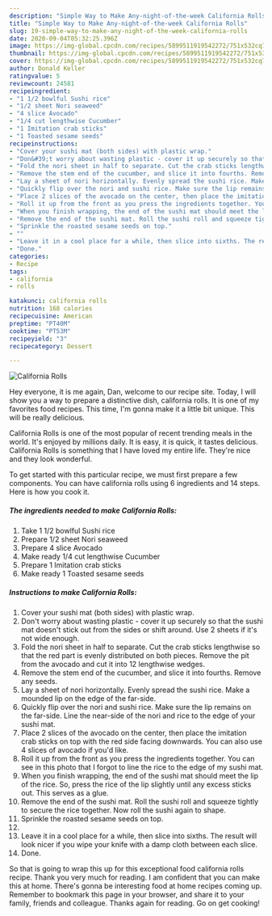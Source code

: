 ```yaml
---
description: "Simple Way to Make Any-night-of-the-week California Rolls"
title: "Simple Way to Make Any-night-of-the-week California Rolls"
slug: 19-simple-way-to-make-any-night-of-the-week-california-rolls
date: 2020-09-04T05:32:25.396Z
image: https://img-global.cpcdn.com/recipes/5899511919542272/751x532cq70/california-rolls-recipe-main-photo.jpg
thumbnail: https://img-global.cpcdn.com/recipes/5899511919542272/751x532cq70/california-rolls-recipe-main-photo.jpg
cover: https://img-global.cpcdn.com/recipes/5899511919542272/751x532cq70/california-rolls-recipe-main-photo.jpg
author: Donald Keller
ratingvalue: 5
reviewcount: 24581
recipeingredient:
- "1 1/2 bowlful Sushi rice"
- "1/2 sheet Nori seaweed"
- "4 slice Avocado"
- "1/4 cut lengthwise Cucumber"
- "1 Imitation crab sticks"
- "1 Toasted sesame seeds"
recipeinstructions:
- "Cover your sushi mat (both sides) with plastic wrap."
- "Don&#39;t worry about wasting plastic - cover it up securely so that the sushi mat doesn&#39;t stick out from the sides or shift around. Use 2 sheets if it&#39;s not wide enough."
- "Fold the nori sheet in half to separate. Cut the crab sticks lengthwise so that the red part is evenly distributed on both pieces. Remove the pit from the avocado and cut it into 12 lengthwise wedges."
- "Remove the stem end of the cucumber, and slice it into fourths. Remove any seeds."
- "Lay a sheet of nori horizontally. Evenly spread the sushi rice. Make a mounded lip on the edge of the far-side."
- "Quickly flip over the nori and sushi rice. Make sure the lip remains on the far-side. Line the near-side of the nori and rice to the edge of your sushi mat."
- "Place 2 slices of the avocado on the center, then place the imitation crab sticks on top with the red side facing downwards. You can also use 4 slices of avocado if you&#39;d like."
- "Roll it up from the front as you press the ingredients together. You can see in this photo that I forgot to line the rice to the edge of my sushi mat."
- "When you finish wrapping, the end of the sushi mat should meet the lip of the rice. So, press the rice of the lip slightly until any excess sticks out. This serves as a glue."
- "Remove the end of the sushi mat. Roll the sushi roll and squeeze tightly to secure the rice together. Now roll the sushi again to shape."
- "Sprinkle the roasted sesame seeds on top."
- ""
- "Leave it in a cool place for a while, then slice into sixths. The result will look nicer if you wipe your knife with a damp cloth between each slice."
- "Done."
categories:
- Recipe
tags:
- california
- rolls

katakunci: california rolls 
nutrition: 168 calories
recipecuisine: American
preptime: "PT40M"
cooktime: "PT53M"
recipeyield: "3"
recipecategory: Dessert

---
```



![California Rolls](https://img-global.cpcdn.com/recipes/5899511919542272/751x532cq70/california-rolls-recipe-main-photo.jpg)

Hey everyone, it is me again, Dan, welcome to our recipe site. Today, I will show you a way to prepare a distinctive dish, california rolls. It is one of my favorites food recipes. This time, I'm gonna make it a little bit unique. This will be really delicious.

California Rolls is one of the most popular of recent trending meals in the world. It's enjoyed by millions daily. It is easy, it is quick, it tastes delicious. California Rolls is something that I have loved my entire life. They're nice and they look wonderful.




To get started with this particular recipe, we must first prepare a few components. You can have california rolls using 6 ingredients and 14 steps. Here is how you cook it.

<!--inarticleads1-->

##### The ingredients needed to make California Rolls:

1. Take 1 1/2 bowlful Sushi rice
1. Prepare 1/2 sheet Nori seaweed
1. Prepare 4 slice Avocado
1. Make ready 1/4 cut lengthwise Cucumber
1. Prepare 1 Imitation crab sticks
1. Make ready 1 Toasted sesame seeds




<!--inarticleads2-->

##### Instructions to make California Rolls:

1. Cover your sushi mat (both sides) with plastic wrap.
1. Don&#39;t worry about wasting plastic - cover it up securely so that the sushi mat doesn&#39;t stick out from the sides or shift around. Use 2 sheets if it&#39;s not wide enough.
1. Fold the nori sheet in half to separate. Cut the crab sticks lengthwise so that the red part is evenly distributed on both pieces. Remove the pit from the avocado and cut it into 12 lengthwise wedges.
1. Remove the stem end of the cucumber, and slice it into fourths. Remove any seeds.
1. Lay a sheet of nori horizontally. Evenly spread the sushi rice. Make a mounded lip on the edge of the far-side.
1. Quickly flip over the nori and sushi rice. Make sure the lip remains on the far-side. Line the near-side of the nori and rice to the edge of your sushi mat.
1. Place 2 slices of the avocado on the center, then place the imitation crab sticks on top with the red side facing downwards. You can also use 4 slices of avocado if you&#39;d like.
1. Roll it up from the front as you press the ingredients together. You can see in this photo that I forgot to line the rice to the edge of my sushi mat.
1. When you finish wrapping, the end of the sushi mat should meet the lip of the rice. So, press the rice of the lip slightly until any excess sticks out. This serves as a glue.
1. Remove the end of the sushi mat. Roll the sushi roll and squeeze tightly to secure the rice together. Now roll the sushi again to shape.
1. Sprinkle the roasted sesame seeds on top.
1. 
1. Leave it in a cool place for a while, then slice into sixths. The result will look nicer if you wipe your knife with a damp cloth between each slice.
1. Done.




So that is going to wrap this up for this exceptional food california rolls recipe. Thank you very much for reading. I am confident that you can make this at home. There's gonna be interesting food at home recipes coming up. Remember to bookmark this page in your browser, and share it to your family, friends and colleague. Thanks again for reading. Go on get cooking!

